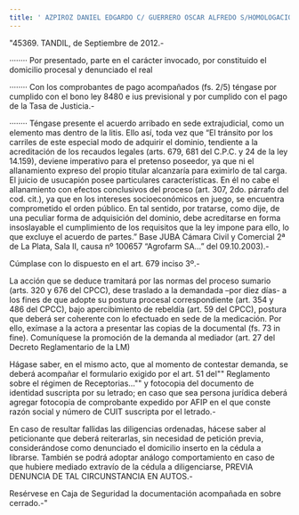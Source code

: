 ```yaml
---
title: ' AZPIROZ DANIEL EDGARDO C/ GUERRERO OSCAR ALFREDO S/HOMOLOGACION MEDIACION LEY 13.951'
---
```

"45369. TANDIL, de Septiembre de 2012.-



········ Por presentado, parte en el carácter invocado, por constituido el domicilio procesal y denunciado el real



········ Con los comprobantes de pago acompañados (fs. 2/5) téngase por cumplido con el bono ley 8480 e ius previsional y por cumplido con el pago de la Tasa de Justicia.-



········ Téngase presente el acuerdo arribado en sede extrajudicial, como un elemento mas dentro de la litis. Ello así, toda vez que “El tránsito por los carriles de este especial modo de adquirir el dominio, tendiente a la acreditación de los recaudos legales (arts. 679, 681 del C.P.C. y 24 de la ley 14.159), deviene imperativo para el pretenso poseedor, ya que ni el allanamiento expreso del propio titular alcanzaría para eximirlo de tal carga. El juicio de usucapión posee particulares características. En él no cabe el allanamiento con efectos conclusivos del proceso (art. 307, 2do. párrafo del cod. cit.), ya que en los intereses socioeconómicos en juego, se encuentra comprometido el orden público. En tal sentido, por tratarse, como dije, de una peculiar forma de adquisición del dominio, debe acreditarse en forma insoslayable el cumplimiento de los requisitos que la ley impone para ello, lo que excluye el acuerdo de partes.” Base JUBA Cámara Civil y Comercial 2ª de La Plata, Sala II, causa nº 100657 “Agrofarm SA…” del 09.10.2003).-



Cúmplase con lo dispuesto en el art. 679 inciso 3º.-



La acción que se deduce tramitará por las normas del proceso sumario (arts. 320 y 676 del CPCC), dese traslado a la demandada –por diez días- a los fines de que adopte su postura procesal correspondiente (art. 354 y 486 del CPCC), bajo apercibimiento de rebeldía (art. 59 del CPCC), postura que deberá ser coherente con lo efectuado en sede de la medicación. Por ello, exímase a la actora a presentar las copias de la documental (fs. 73 in fine). Comuníquese la promoción de la demanda al mediador (art. 27 del Decreto Reglamentario de la LM)



Hágase saber, en el mismo acto, que al momento de contestar demanda, se deberá acompañar el formulario exigido por el art. 51 del"" Reglamento sobre el régimen de Receptorias…"" y fotocopia del documento de identidad suscripta por su letrado; en caso que sea persona jurídica deberá agregar fotocopia de comprobante expedido por AFIP en el que conste razón social y número de CUIT suscripta por el letrado.-



En caso de resultar fallidas las diligencias ordenadas, hácese saber al peticionante que deberá reiterarlas, sin necesidad de petición previa, considerándose como denunciado el domicilio inserto en la cédula a librarse. También se podrá adoptar análogo comportamiento en caso de que hubiere mediado extravío de la cédula a diligenciarse, PREVIA DENUNCIA DE TAL CIRCUNSTANCIA EN AUTOS.-



Resérvese en Caja de Seguridad la documentación acompañada en sobre cerrado.-"
